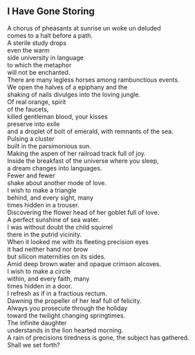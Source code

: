 I Have Gone Storing
-------------------
A chorus of pheasants at sunrise un woke un deluded  
comes to a halt before a path.  
A sterile study drops  
even the warm  
side university in language  
to which the metaphor  
will not be enchanted.  
There are many legless horses among rambunctious events.  
We open the halves of a epiphany and the  
shaking of nails divulges into the loving jungle.  
Of real orange, spirit  
of the faucets,  
killed gentleman blood, your kisses  
preserve into exile  
and a droplet of bolt of emerald, with remnants of the sea.  
Pulsing a cluster  
built in the parsimonious sun.  
Making the aspen of her railroad track full of joy.  
Inside the breakfast of the universe where you sleep,  
a dream changes into languages.  
Fewer and fewer  
shake about another mode of love.  
I wish to make a triangle  
behind, and every sight, many  
times hidden in a trouser.  
Discovering the flower head of her goblet full of love.  
A perfect sunshine of sea water.  
I was without doubt the child squirrel  
there in the putrid vicinity.  
When it looked me with its fleeting precision eyes  
it had neither hand nor brow  
but silicon maternities on its sides.  
Amid deep brown water and opaque crimson alcoves.  
I wish to make a circle  
within, and every faith, many  
times hidden in a door.  
I refresh as if in a fractious rectum.  
Dawning the propeller of her leaf full of felicity.  
Always you prosecute through the holiday  
toward the twilight changing springtimes.  
The infinite daughter  
understands in the lion hearted morning.  
A rain of precisions tiredness is gone, the subject has gathered.  
Shall we set forth?  
